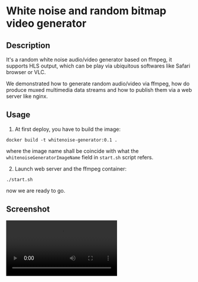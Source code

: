 # White noise and random bitmap video generator

## Description

It's a random white noise audio/video generator based on ffmpeg, it supports HLS output, which can be play via ubiquitous softwares like Safari browser or VLC.

We demonstrated how to generate random audio/video via ffmpeg, how do produce muxed multimedia data streams and how to publish them via a web server like nginx.

## Usage

1. At first deploy, you have to build the image:

```
docker build -t whitenoise-generator:0.1 .
```

where the image name shall be coincide with what the `whitenoiseGeneratorImageName` field in `start.sh` script refers.

2. Launch web server and the ffmpeg container:

```
./start.sh
```

now we are ready to go.

## Screenshot

![screenshot](https://videos.idx.best/videos/demonstrations-24-03-30.mp4)
